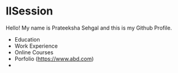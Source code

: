 # IISession
Hello! My name is Prateeksha Sehgal and this is my Github Profile.
- Education
- Work Experience
- Online Courses
- Porfolio (https://www.abd.com)
- 
